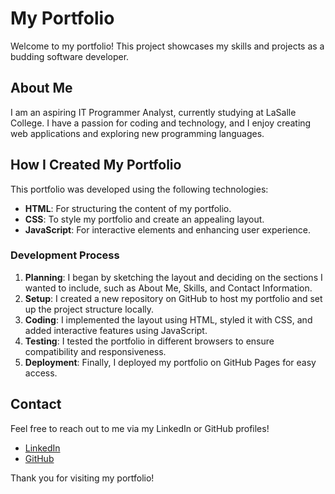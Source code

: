 # My Portfolio

Welcome to my portfolio! This project showcases my skills and projects as a budding software developer.

## About Me

I am an aspiring IT Programmer Analyst, currently studying at LaSalle College. I have a passion for coding and technology, and I enjoy creating web applications and exploring new programming languages.

## How I Created My Portfolio

This portfolio was developed using the following technologies:

- **HTML**: For structuring the content of my portfolio.
- **CSS**: To style my portfolio and create an appealing layout.
- **JavaScript**: For interactive elements and enhancing user experience.

### Development Process

1. **Planning**: I began by sketching the layout and deciding on the sections I wanted to include, such as About Me, Skills, and Contact Information.
2. **Setup**: I created a new repository on GitHub to host my portfolio and set up the project structure locally.
3. **Coding**: I implemented the layout using HTML, styled it with CSS, and added interactive features using JavaScript.
4. **Testing**: I tested the portfolio in different browsers to ensure compatibility and responsiveness.
5. **Deployment**: Finally, I deployed my portfolio on GitHub Pages for easy access.

## Contact

Feel free to reach out to me via my LinkedIn or GitHub profiles!

- [LinkedIn](https://www.linkedin.com/in/your-linkedin-profile)
- [GitHub](https://github.com/Shelly-Chawhan)

Thank you for visiting my portfolio!
